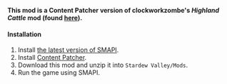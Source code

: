 **This mod is a Content Patcher version of clockworkzombe's *Highland Cattle* mod (found [here](https://www.nexusmods.com/stardewvalley/mods/3157)).**

#### Installation
1. Install [the latest version of SMAPI](https://smapi.io/).
2. Install [Content Patcher](https://www.nexusmods.com/stardewvalley/mods/1915).
3. Download this mod and unzip it into `Stardew Valley/Mods`.
4. Run the game using SMAPI.

